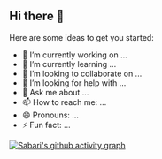 ## Hi there 👋

Here are some ideas to get you started:

- 🔭 I’m currently working on ...
- 🌱 I’m currently learning ...
- 👯 I’m looking to collaborate on ...
- 🤔 I’m looking for help with ...
- 💬 Ask me about ...
- 📫 How to reach me: ...
- 😄 Pronouns: ...
- ⚡ Fun fact: ...

[![Sabari's github activity graph](https://github-readme-activity-graph.vercel.app/graph?username=nsabari765&bg_color=f5f5f5&color=3c2ac6&line=31c47f&point=342f41&area=true&hide_border=true)](https://github.com/ashutosh00710/github-readme-activity-graph)


